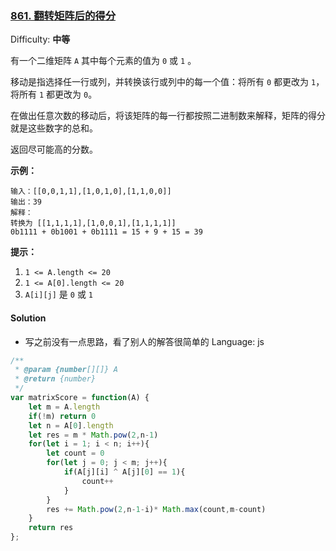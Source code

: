 ### [861\. 翻转矩阵后的得分](https://leetcode-cn.com/problems/score-after-flipping-matrix/)

Difficulty: **中等**


有一个二维矩阵 `A` 其中每个元素的值为 `0` 或 `1` 。

移动是指选择任一行或列，并转换该行或列中的每一个值：将所有 `0` 都更改为 `1`，将所有 `1` 都更改为 `0`。

在做出任意次数的移动后，将该矩阵的每一行都按照二进制数来解释，矩阵的得分就是这些数字的总和。

返回尽可能高的分数。

**示例：**

```
输入：[[0,0,1,1],[1,0,1,0],[1,1,0,0]]
输出：39
解释：
转换为 [[1,1,1,1],[1,0,0,1],[1,1,1,1]]
0b1111 + 0b1001 + 0b1111 = 15 + 9 + 15 = 39
```

**提示：**

1.  `1 <= A.length <= 20`
2.  `1 <= A[0].length <= 20`
3.  `A[i][j]` 是 `0` 或 `1`


#### Solution

* 写之前没有一点思路，看了别人的解答很简单的
Language: js

```js
/**
 * @param {number[][]} A
 * @return {number}
 */
var matrixScore = function(A) {
    let m = A.length
    if(!m) return 0
    let n = A[0].length
    let res = m * Math.pow(2,n-1)
    for(let i = 1; i < n; i++){
        let count = 0
        for(let j = 0; j < m; j++){
            if(A[j][i] ^ A[j][0] == 1){
                count++
            }
        }
        res += Math.pow(2,n-1-i)* Math.max(count,m-count)
    }
    return res
};
```
